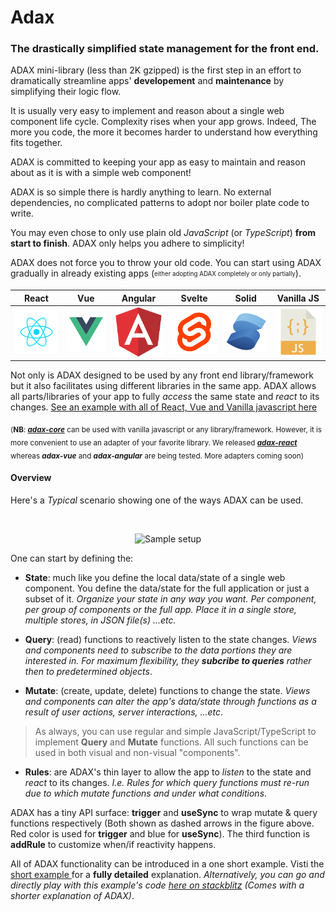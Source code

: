 # Adax
### The drastically simplified state management for the front end.
ADAX mini-library (less than 2K gzipped) is the first step in an effort to dramatically streamline apps' **developement** and **maintenance** by simplifying their logic flow.

It is usually very easy to implement and reason about a single web component life cycle.
Complexity rises when your app grows. Indeed, The more you code, the more it becomes harder to understand how everything fits together.

ADAX is committed to keeping your app as easy to maintain and reason about as it is with a simple web component!

ADAX is so simple there is hardly anything to learn.
No external dependencies, no complicated patterns to adopt nor boiler plate code to write.

You may even chose to only use plain old _JavaScript_ (or _TypeScript_) **from start to finish**.
ADAX only helps you adhere to simplicity!

ADAX does not force you to throw your old code. You can start using ADAX gradually in already existing apps (<sub><sup>either adopting ADAX completely or only partially</sup></sub>).

React | Vue | Angular | Svelte | Solid | Vanilla JS
:-------------------------:|:-------------------------:|:-------------------------:|:-------------------------:|:-------------------------:|:-------------------------:
[![adax-react](assets/react.svg)](https://github.com/MirjamElad/adax-react)  | [![adax-vue](assets/vue.svg)](https://github.com/MirjamElad/adax-vue) |  [![adax-angular](assets/angular.svg)](https://github.com/MirjamElad/adax-angular)  | ![Nextra icon](assets/svelte.svg)  |  ![Nextra icon](assets/solid.svg)  |  [![adax-core](assets/vanilla.svg)](https://github.com/MirjamElad/adax-core)  

Not only is ADAX designed to be used by any front end library/framework but it also facilitates using different libraries in the same app. ADAX allows all parts/libraries of your app to fully _access_ the same state and _react_ to its changes.
[See an example with all of React, Vue and Vanilla javascript here](https://github.com/MirjamElad/ADAX-Vanilla-Vue-React) 

<sub>(**NB**: _**[adax-core](https://github.com/MirjamElad/adax-core)**_ can be used with vanilla javascript or any library/framework. However, it is more convenient to use an adapter of your favorite library. We released _**[adax-react](https://github.com/MirjamElad/adax-react)**_ whereas _**adax-vue**_ and _**adax-angular**_ are being tested. More adapters coming soon)</sub>


#### Overview

Here's a _Typical_ scenario showing one of the ways ADAX can be used. 

<br /><center><Image src="/assets/ADAX-Figure-1.png" alt="Sample setup" width={300} height={300} /></center>

One can start by defining the:

* **State**: much like you define the local data/state of a single web component. You define the data/state for the full application or just a subset of it.
_Organize your state in any way you want. Per component, per group of components or the full app. Place it in a single store, multiple stores, in JSON file(s) ...etc._ 

* **Query**: (read) functions to reactively listen to the state changes. _Views and components need to subscribe to the data portions they are interested in. For maximum flexibility, they **subcribe to queries** rather then to predetermined objects_.

* **Mutate**: (create, update, delete) functions to change the state. _Views and components can alter the app's data/state through functions as a result of user actions, server interactions, ...etc_.

> As always, you can use regular and simple JavaScript/TypeScript to implement **Query** and **Mutate** functions. All such functions can be used in both visual and non-visual "components".

* **Rules**: are ADAX's thin layer to allow the app to _listen_ to the state and _react_ to its changes. _I.e. Rules for which query functions must re-run due to which mutate functions and under what conditions_.

ADAX has a tiny API surface: **trigger** and **useSync** to wrap mutate & query functions respectively (Both shown as dashed arrows in the figure above. Red color is used for **trigger** and blue for **useSync**). The third function is **addRule** to customize when/if reactivity happens.

All of ADAX functionality can be introduced in a one short example. Visti the [short example ](/ShortExample) for a **fully detailed** explanation. _Alternatively, you can go and directly play with this example's code [here on stackblitz](https://stackblitz.com/~/github.com/MirjamElad/Adax-React-TW-Exp_0) (Comes with a shorter explanation of ADAX)_. 
